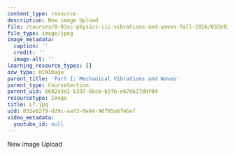 ```yaml
---
content_type: resource
description: New image Upload
file: /courses/8-03sc-physics-iii-vibrations-and-waves-fall-2016/032e02f9d29caa730e8490785a6febef_L7.jpg
file_type: image/jpeg
image_metadata:
  caption: ''
  credit: ''
  image-alt: ''
learning_resource_types: []
ocw_type: OCWImage
parent_title: 'Part I: Mechanical Vibrations and Waves'
parent_type: CourseSection
parent_uid: 6682a3d1-6397-6bcb-b2fb-e67db27d8f04
resourcetype: Image
title: L7.jpg
uid: 032e02f9-d29c-aa73-0e84-90785a6febef
video_metadata:
  youtube_id: null
---
```

New image Upload

